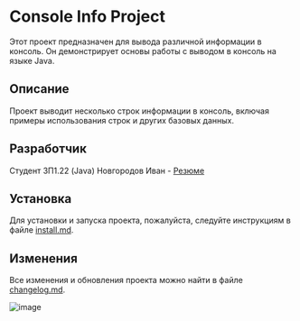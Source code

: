 # Console Info Project

Этот проект предназначен для вывода различной информации в консоль. Он демонстрирует основы работы с выводом в консоль на языке Java.

## Описание

Проект выводит несколько строк информации в консоль, включая примеры использования строк и других базовых данных.

## Разработчик

Студент 3П1.22 (Java) Новгородов Иван - [Резюме](Резюме_Новгородов_Иван.pdf)

## Установка

Для установки и запуска проекта, пожалуйста, следуйте инструкциям в файле [install.md](install.md).

## Изменения

Все изменения и обновления проекта можно найти в файле [changelog.md](changelog.md).

![image](https://github.com/user-attachments/assets/21be26e3-b106-428f-aaf3-c8a60fc86951)


